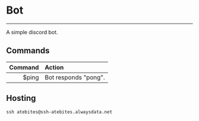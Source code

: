 # Bot #
-------

A simple discord bot.

## Commands ##

| Command | Action                  |
|--------:|:------------------------|
| $ping   | Bot responds "pong".    |

## Hosting ##

```
ssh atebites@ssh-atebites.alwaysdata.net
```
